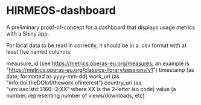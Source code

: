 # HIRMEOS-dashboard
A preliminary proof-of-concept for a dashboard that displays usage metrics with a Shiny app.

For local data to be read in correctly, it should be in a .csv format with at least five named columns:

meausure_id (see https://metrics.operas-eu.org/measures; an example is "https://metrics.operas-eu.org/classics-library/sessions/v1")
timestamp (as date, formatted as yyyy-mm-dd)
work_uri (as "info:doi:theDOIof/thework.ofinterest")
country_uri (as "urn:isso:std:3166:-2:XX" where XX is the 2-letter iso code)
value (a number, representing number of views/downloads, etc)